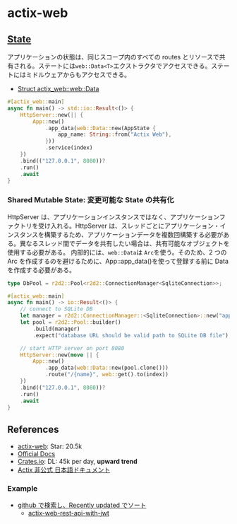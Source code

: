 # actix-web

## [State](https://actix.rs/docs/application#state)

アプリケーションの状態は、同じスコープ内のすべての routes とリソースで共有される。ステートには`web::Data<T>`エクストラクタでアクセスできる。ステートにはミドルウェアからもアクセスできる。

- [Struct actix_web::web::Data](https://docs.rs/actix-web/latest/actix_web/web/struct.Data.html)

```rs
#[actix_web::main]
async fn main() -> std::io::Result<()> {
    HttpServer::new(|| {
        App::new()
            .app_data(web::Data::new(AppState {
                app_name: String::from("Actix Web"),
            }))
            .service(index)
    })
    .bind(("127.0.0.1", 8080))?
    .run()
    .await
}
```

### Shared Mutable State: 変更可能な State の共有化

HttpServer は、アプリケーションインスタンスではなく、アプリケーションファクトリを受け入れる。HttpServer は、スレッドごとにアプリケーション・インスタンスを構築するため、アプリケーションデータを複数回構築する必要がある。異なるスレッド間でデータを共有したい場合は、共有可能なオブジェクトを使用する必要がある。
内部的には、`web::Data`は `Arc`を使う。そのため、2 つの Arc を作成するのを避けるために、App::app_data()を使って登録する前に Data を作成する必要がある。

```rs
type DbPool = r2d2::Pool<r2d2::ConnectionManager<SqliteConnection>>;

#[actix_web::main]
async fn main() -> io::Result<()> {
    // connect to SQLite DB
    let manager = r2d2::ConnectionManager::<SqliteConnection>::new("app.db");
    let pool = r2d2::Pool::builder()
        .build(manager)
        .expect("database URL should be valid path to SQLite DB file");

    // start HTTP server on port 8080
    HttpServer::new(move || {
        App::new()
            .app_data(web::Data::new(pool.clone()))
            .route("/{name}", web::get().to(index))
    })
    .bind(("127.0.0.1", 8080))?
    .run()
    .await
}
```

## References

- [actix-web](https://github.com/actix/actix-web): Star: 20.5k
- [Official Docs](https://actix.rs/docs/)
- [Crates.io](https://crates.io/crates/actix-web): DL: 45k per day, **upward trend**
- [Actix 非公式 日本語ドキュメント](https://actix-website.pages.dev/)

### Example

- [github で検索し、Recently updated でソート](https://github.com/search?q=use+actix_web+language%3ARust&type=repositories&l=Rust&s=updated&o=desc)
  - [actix-web-rest-api-with-jwt](https://github.com/SakaDream/actix-web-rest-api-with-jwt)
